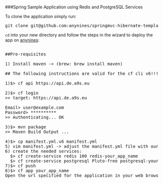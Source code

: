 ###Spring Sample Application using Redis and PostgreSQL Services

To clone the application simply run:
<pre>
git clone git@github.com:anynines/springmvc-hibernate-template.git
</pre>

```cd``` into your new directory and follow the steps in the wizard to deploy the app on [anynines](http://www.anynines.com):

<pre>

##Pre-requisites

1) Install maven -> (brew: brew install maven)

## The following instructions are valid for the cf cli v6!!!

1)$> cf api https://api.de.a9s.eu

2)$> cf login
>> target: https://api.de.a9s.eu

Email> user@example.com
Password> **********
>> Authenticating... OK

3)$> mvn package
>> Maven Build Output ...

4)$> cp manifest.yml.v6 manifest.yml
5) vim manifest.yml -> adjust the manifest.yml file with our desired app name and route (replace "your_app_name")
6) create the needed services:
  $> cf create-service redis 100 redis-your_app_name
  $> cf create-service postgresql Pluto-free postgresql-your_app_name
7)$> cf push
8)$> cf app your_app_name
Open the url specified for the application in your web browser.
